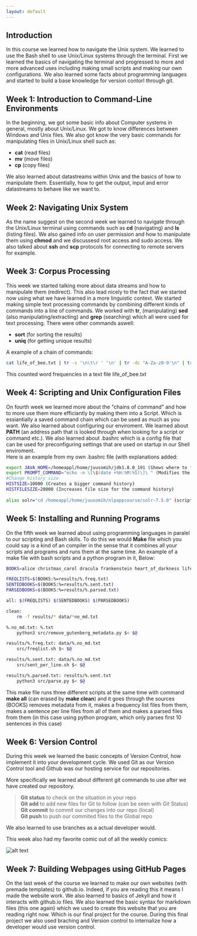 ```yaml
---
layout: default
---
```

## Introduction

In this course we learned how to navigate the Unix system. We learned to use the Bash shell to use Unix/Linux systems through the terminal. First we learned the basics of navigating the terminal and progressed to more and more advanced uses including making small scripts and making our own configurations. We also learned some facts about programming languages and started to build a base knowledge for version contorl through git.
## Week 1: Introduction to Command-Line Environments

In the beginning, we got some basic info about Computer systems in general, mostly about Unix/Linux. We got to know differences between Windows and Unix files. We also got know the very basic commands for manipulating files in Unix/Linux shell such as:
* **cat** (read files)
* **mv** (move files)
* **cp** (copy files)

We also learned about datastreams within Unix and the basics of how to manipulate them. Essentially, how to get the output, input and error datastreams to behave like we want to.

## Week 2: Navigating Unix System

As the name suggest on the second week we learned to navigate through the Unix/Linux terminal using commands such as **cd** (navigating) and **ls** (listing files). We also gained info on user permission and how to manipulate them using **chmod** and we discussesd root access and sudo access. We also talked about **ssh** and **scp** protocols for connecting to remote servers for example.

## Week 3: Corpus Processing

This week we started talking more about data streams and how to manipulate them (redirect). This also lead nicely to the fact that we started now using what we have learned in a more linguistic context. We started making simple text processing commands by combining different kinds of commands into a line of commands. We worked with **tr**, (manipulating) **sed** (also manipulating/extracting) and **grep** (searching) which all were used for text processing. There were other commands aswell:
* **sort** (for sorting the results)
* **uniq** (for getting unique results)

A example of a chain of commands:  
```Bash
cat life_of_bee.txt | tr -s '\n\t\r ' '\n' | tr -dc "A-Za-z0-9'\n" | tr 'A-Z' 'a-z' | sort | uniq -c | sort -nr > life_of_bee.ic.freq
```  
This counted word frequencies in a text file life_of_bee.txt

## Week 4: Scripting and Unix Configuration Files

On fourth week we learned more about the "chains of command" and how to more use them more efficiantly by making them into a Script. Which is essiantially a saved command chain which can be used as much as you want. We also learned about configuring our enviroment. We learned about **PATH** (an address path that is looked through when looking for a script or command etc.). We also learned about .bashrc which is a config file that can be used for preconfiguring settings that are used on startup in our Shell enviroment.  
Here is an example from my own .bashrc file (with explanations added:
```Bash 
export JAVA_HOME=/homeappl/home/juusomih/jdk1.8.0_191 (Shows where to find Java)
export PROMPT_COMMAND="echo -n \[\$(date +%H:%M:%S)\]\ " (Modifies the Prompt in Bash)  
#Change history size  
HISTSIZE=10000 (Creates a bigger command history) 
HISTFILESIZE=20000 (Increases file size for the command history) 
  
alias solr="cd /homeappl/home/juusomih/nlpappcourse/solr-7.5.0" (script that navigates to my solr directory by simply typing solr) 
```
## Week 5: Installing and Running Programs  
On the fifth week we learned about using programming languages in paralel to our scripting and Bash skills. To do this we would **Make** file which you could say is a kind of an compiler in the sense that it combines all your scripts and programs and runs them at the same time. An example of a make file with bash scripts and a python program in it, Below:  

```Bash
BOOKS=alice christmas_carol dracula frankenstein heart_of_darkness life_of_bee moby_dick modest_propsal pride_and_prejudice tale_of_two_cities

FREQLISTS=$(BOOKS:%=results/%.freq.txt)
SENTEDBOOKS=$(BOOKS:%=results/%.sent.txt)
PARSEDBOOKS=$(BOOKS:%=results/%.parsed.txt)

all: $(FREQLISTS) $(SENTEDBOOKS) $(PARSEDBOOKS)

clean:
	rm -f results/* data/*no_md.txt

%.no_md.txt: %.txt
	python3 src/remove_gutenberg_metadata.py $< $@

results/%.freq.txt: data/%.no_md.txt 
	src/freqlist.sh $< $@

results/%.sent.txt: data/%.no_md.txt
	src/sent_per_line.sh $< $@

results/%.parsed.txt: results/%.sent.txt
	python3 src/parse.py $< $@

```
This make file runs three different scripts at the same time with command **make all** (can erased by **make clean**) and it goes through the sources (BOOKS) removes metadata from it, makes a frequency list files from them, makes a sentence per line files from all of them and makes a parsed files from them (in this case using python program, which only parses first 10 sentences in this case)  
## Week 6: Version Control
 During this week we learned the basic concepts of Version Control, how implement it into your development cycle. We used Git as our Version Control tool and Github was our hosting service for our repositories. 

 More specifically we learned about different git commands to use after we have created our repository.  
  >**Git status** to check on the situation in your repo  
  **Git add** to add new files for Git to follow (can be seen with Git Status)  
  **Git commit** to commit our changes into our repo (local)  
  **Git push** to push our commited files to the Global repo  

  We also learned to use branches as a actual developer would.
  
  This week also had my favorite comic out of all the weekly comics:  
  
![alt text](https://imgs.xkcd.com/comics/git.png "Git yay?")
 
 
## Week 7: Building Webpages using GitHub Pages
On the last week of the course we learned to make our own websites (with premade templates) to github.io. Indeed, if you are reading this it means I made the website work. We also learned to basics of Jekyll and how it interacts with github.io files. We also learned the basic syntax for markdown files (this one again) which we used to create this website that you are reading right now. Which is our final project for the course. During this final project we also used braching and Version control to internalize how a developer would use version control. 